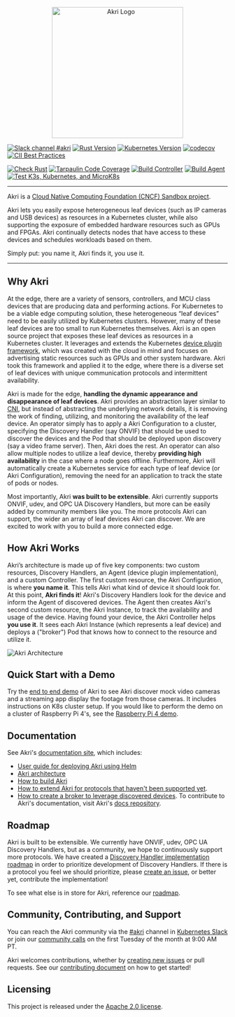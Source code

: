 <p align="center"><img src="https://github.com/project-akri/akri-docs/blob/main/art/logo-horizontal/akri-logo-horizontal-light.svg" alt="Akri Logo" width="300"></p>

[![Slack channel #akri](https://img.shields.io/badge/slack-akri-blueviolet.svg?logo=slack)](https://kubernetes.slack.com/messages/akri)
[![Rust Version](https://img.shields.io/badge/rustc-1.61.0-blue.svg)](https://blog.rust-lang.org/2022/01/20/Rust-1.61.0.html)
[![Kubernetes Version](https://img.shields.io/badge/kubernetes-≥%201.16-blue.svg)](https://kubernetes.io/)
[![codecov](https://codecov.io/gh/project-akri/akri/branch/main/graph/badge.svg?token=V468HO7CDE)](https://codecov.io/gh/project-akri/akri)
[![CII Best Practices](https://bestpractices.coreinfrastructure.org/projects/5339/badge)](https://bestpractices.coreinfrastructure.org/projects/5339)
  
[![Check Rust](https://github.com/project-akri/akri/workflows/Check%20Rust/badge.svg?branch=main&event=push)](https://github.com/project-akri/akri/actions?query=workflow%3A%22Check+Rust%22)
[![Tarpaulin Code Coverage](https://github.com/project-akri/akri/workflows/Tarpaulin%20Code%20Coverage/badge.svg?branch=main&event=push)](https://github.com/project-akri/akri/actions?query=workflow%3A%22Tarpaulin+Code+Coverage%22)
[![Build Controller](https://github.com/project-akri/akri/workflows/Build%20Controller/badge.svg?branch=main&event=push)](https://github.com/project-akri/akri/actions?query=workflow%3A%22Build+Controller%22)
[![Build Agent](https://github.com/project-akri/akri/workflows/Build%20Agent/badge.svg?branch=main&event=push)](https://github.com/project-akri/akri/actions?query=workflow%3A%22Build+Agent%22)
[![Test K3s, Kubernetes, and MicroK8s](https://github.com/project-akri/akri/workflows/Test%20K3s,%20Kubernetes,%20and%20MicroK8s/badge.svg?branch=main&event=push)](https://github.com/project-akri/akri/actions?query=workflow%3A%22Test+K3s%2C+Kubernetes%2C+and+MicroK8s%22)


----
Akri is a [Cloud Native Computing Foundation (CNCF) Sandbox project](https://www.cncf.io/sandbox-projects/).

Akri lets you easily expose heterogeneous leaf devices (such as IP cameras and USB devices) as resources in a Kubernetes cluster, while also supporting the exposure of embedded hardware resources such as GPUs and FPGAs. Akri continually detects nodes that have access to these devices and schedules workloads based on them.

Simply put: you name it, Akri finds it, you use it.


----
## Why Akri
At the edge, there are a variety of sensors, controllers, and MCU class devices that are producing data and performing actions. For Kubernetes to be a viable edge computing solution, these heterogeneous “leaf devices” need to be easily utilized by Kubernetes clusters. However, many of these leaf devices are too small to run Kubernetes themselves. Akri is an open source project that exposes these leaf devices as resources in a Kubernetes cluster. It leverages and extends the Kubernetes [device plugin framework](https://kubernetes.io/docs/concepts/extend-kubernetes/compute-storage-net/device-plugins/), which was created with the cloud in mind and focuses on advertising static resources such as GPUs and other system hardware. Akri took this framework and applied it to the edge, where there is a diverse set of leaf devices with unique communication protocols and intermittent availability.

Akri is made for the edge, **handling the dynamic appearance and disappearance of leaf devices**. Akri provides an abstraction layer similar to [CNI](https://github.com/containernetworking/cni), but instead of abstracting the underlying network details, it is removing the work of finding, utilizing, and monitoring the availability of the leaf device. An operator simply has to apply a Akri Configuration to a cluster, specifying the Discovery Handler (say ONVIF) that should be used to discover the devices and the Pod that should be deployed upon discovery (say a video frame server). Then, Akri does the rest. An operator can also allow multiple nodes to utilize a leaf device, thereby **providing high availability** in the case where a node goes offline. Furthermore, Akri will automatically create a Kubernetes service for each type of leaf device (or Akri Configuration), removing the need for an application to track the state of pods or nodes.

Most importantly, Akri **was built to be extensible**. Akri currently supports ONVIF, udev, and OPC UA Discovery Handlers, but more can be easily added by community members like you. The more protocols Akri can support, the wider an array of leaf devices Akri can discover. We are excited to work with you to build a more connected edge.

## How Akri Works
Akri’s architecture is made up of five key components: two custom resources, Discovery Handlers, an Agent (device plugin implementation), and a custom Controller. The first custom resource, the Akri Configuration, is where **you name it**. This tells Akri what kind of device it should look for. At this point, **Akri finds it**! Akri's Discovery Handlers look for the device and inform the Agent of discovered devices. The Agent then creates Akri's second custom resource, the Akri Instance, to track the availability and usage of the device. Having found your device, the Akri Controller helps **you use it**. It sees each Akri Instance (which represents a leaf device) and deploys a ("broker") Pod that knows how to connect to the resource and utilize it.

<img src="https://github.com/project-akri/akri-docs/blob/main/media/akri-architecture.svg" alt="Akri Architecture" style="padding-bottom: 10px padding-top: 10px;
margin-right: auto; display: block; margin-left: auto;"/>

## Quick Start with a Demo
Try the [end to end demo](https://docs.akri.sh/demos/usb-camera-demo) of Akri to see Akri discover mock video cameras and a streaming app display the footage from those cameras. It includes instructions on K8s cluster setup. If you would like to perform the demo on a cluster of Raspberry Pi 4's, see the [Raspberry Pi 4 demo](https://docs.akri.sh/demos/usb-camera-demo-rpi4).

## Documentation
See Akri's [documentation site](https://docs.akri.sh/), which includes:
- [User guide for deploying Akri using Helm](https://docs.akri.sh/user-guide/getting-started)
- [Akri architecture](https://docs.akri.sh/architecture/architecture-overview)
- [How to build Akri](https://docs.akri.sh/development/building)
- [How to extend Akri for protocols that haven't been supported yet](https://docs.akri.sh/development/handler-development).
- [How to create a broker to leverage discovered devices](https://docs.akri.sh/development/broker-development).
To contribute to Akri's documentation, visit Akri's [docs repository](https://github.com/project-akri/akri-docs).

## Roadmap
Akri is built to be extensible. We currently have ONVIF, udev, OPC UA Discovery Handlers, but as a community, we hope to continuously support more protocols. We have created a [Discovery Handler implementation roadmap](https://docs.akri.sh/community/roadmap#implement-additional-discovery-handlers) in order to prioritize development of Discovery Handlers. If there is a protocol you feel we should prioritize, please [create an issue](https://github.com/project-akri/akri/issues/new/choose), or better yet, contribute the implementation!

To see what else is in store for Akri, reference our [roadmap](https://docs.akri.sh/community/roadmap).

## Community, Contributing, and Support
You can reach the Akri community via the [#akri](https://kubernetes.slack.com/messages/akri) channel in [Kubernetes Slack](https://kubernetes.slack.com) or join our [community calls](https://hackmd.io/@akri/S1GKJidJd) on the first Tuesday of the month at 9:00 AM PT.

Akri welcomes contributions, whether by [creating new issues](https://github.com/project-akri/akri/issues/new/choose) or pull requests. See our [contributing document](https://docs.akri.sh/community/contributing) on how to get started!

## Licensing
This project is released under the [Apache 2.0 license](./LICENSE).
